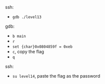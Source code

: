 ssh:
- `gdb ./level13`

gdb:
- `b main`
- `r`
- `set {char}0x0804859f = 0xeb`
- `c`, copy the flag
- `q`

ssh:
- `su level14`, paste the flag as the password